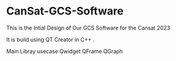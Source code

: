 # CanSat-GCS-Software

This is the Intial Design of Our GCS Software for the Cansat 2023 

It is build using QT Creator in C++ .

Main Libray usecase
Qwidget
QFrame
QGraph
